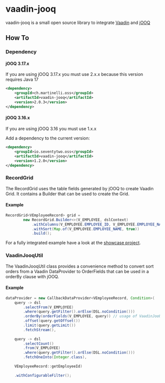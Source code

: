 # vaadin-jooq

vaadin-jooq is a small open source library to integrate [Vaadin](https://www.vaadin.com) and [jOOQ](https://www.jooq.org)

## How To

### Dependency

#### jOOQ 3.17.x

If you are using jOOQ 3.17.x you must use 2.x.x because this version requires Java 17

```xml
<dependency>
    <groupId>ch.martinelli.oss</groupId>
    <artifactId>vaadin-jooq</artifactId>
    <version>2.0.3</version>
</dependency>
```

#### jOOQ 3.16.x

If you are using jOOQ 3.16 you must use 1.x.x

Add a dependency to the current version:

```xml
<dependency>
    <groupId>io.seventytwo.oss</groupId>
    <artifactId>vaadin-jooq</artifactId>
    <version>1.2.0</version>
</dependency>
```

### RecordGrid

The RecordGrid uses the table fields generated by jOOQ to create Vaadin Grid.
It contains a Builder that can be used to create the Grid. 

#### Example
 
```java
RecordGrid<VEmployeeRecord> grid = 
        new RecordGrid.Builder<>(V_EMPLOYEE, dslContext)
            .withColumns(V_EMPLOYEE.EMPLOYEE_ID, V_EMPLOYEE.EMPLOYEE_NAME, V_EMPLOYEE.DEPARTMENT_NAME)
            .withSort(Map.of(V_EMPLOYEE.EMPLOYEE_NAME, true))
            .build();
```

For a fully integrated example have a look at the [showcase project](https://github.com/simasch/vaadin-jooq-employee).

### VaadinJooqUtil

The VaadinJooqUtil class provides a convenience method to convert sort orders from a Vaadin DataProvider to OrderFields that can be used in a orderBy clause with jOOQ.

#### Example

```java
dataProvider = new CallbackDataProvider<VEmployeeRecord, Condition>(
    query -> dsl
        .selectFrom(V_EMPLOYEE)
        .where(query.getFilter().orElse(DSL.noCondition()))
        .orderBy(orderFields(V_EMPLOYEE, query)) // usage of VaadinJooUtil
        .offset(query.getOffset())
        .limit(query.getLimit())
        .fetchStream(),
    
    query -> dsl
        .selectCount()
        .from(V_EMPLOYEE)
        .where(query.getFilter().orElse(DSL.noCondition()))
        .fetchOneInto(Integer.class),
        
    VEmployeeRecord::getEmployeeId)
        
    .withConfigurableFilter();
```
